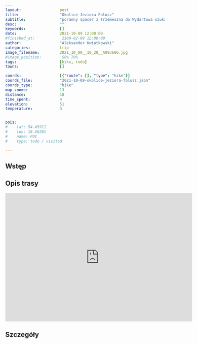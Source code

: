 ```yaml
---
layout:                 post
title:                  "Okolice Jeziora Folusz"
subtitle:               "poranny spacer z Trzemeszna do Wydartowa szukając pagórków"
desc:                   ""
keywords:               []
date:                   2021-10-09 12:00:00
#finished_at:            2100-02-09 12:00:00
author:                 "Aleksander Kwiatkowski"
categories:             trip
image_filename:         2021_10_09__10_28__A093606.jpg
#image_position:         50% 70%
tags:                   [hike, todo]
towns:                  []

coords:                 [{"route": [], "type": "hike"}]
coords_file:            "2021-10-09-okolice-jeziora-folusz.json"
coords_type:            "hike"
map_zooms:              13
distance:               10
time_spent:             4
elevation:              51
temperature:            3


pois:
#  - lat: 54.45911
#    lon: 18.56281
#    name: POI
#    type: todo / visited

---
```



## Wstęp

## Opis trasy

<iframe height='405' width='590' frameborder='0' allowtransparency='true' scrolling='no' src='https://www.strava.com/activities/6099326295/embed/e0ade36309f3330ba1456dd680ea7efee8b27507'></iframe>

## Szczegóły

